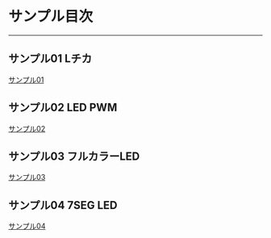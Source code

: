 # サンプル目次
---

## サンプル01 Lチカ
[サンプル01](Sample01_LChika)

## サンプル02 LED PWM
[サンプル02](Sample02_LEDPWM)

## サンプル03 フルカラーLED
[サンプル03](Sample03_FullColorLED)

## サンプル04 7SEG LED
[サンプル04](Sample04_7SEG1)